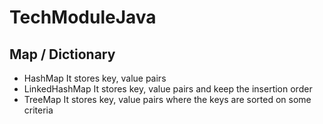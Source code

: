 # TechModuleJava


## Map / Dictionary

* HashMap
    It stores key, value pairs
* LinkedHashMap
    It stores key, value pairs and keep the insertion order
* TreeMap
    It stores key, value pairs where the keys are sorted on some criteria
